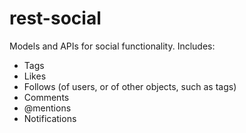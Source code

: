 rest-social
=======================

Models and APIs for social functionality. Includes:
- Tags
- Likes
- Follows (of users, or of other objects, such as tags)
- Comments
- @mentions
- Notifications